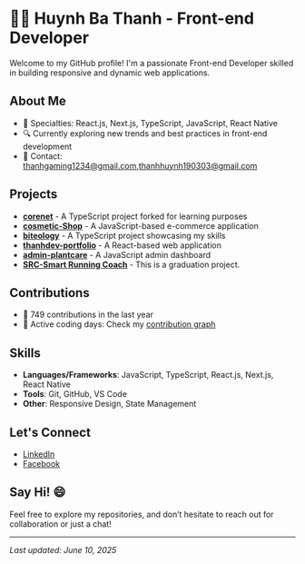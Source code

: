 # 👨‍💻 Huynh Ba Thanh - Front-end Developer

Welcome to my GitHub profile! I'm a passionate Front-end Developer skilled in building responsive and dynamic web applications.

## About Me
- 🌟 Specialties: React.js, Next.js, TypeScript, JavaScript, React Native
- 🔍 Currently exploring new trends and best practices in front-end development
- 📧 Contact: [thanhgaming1234@gmail.com](mailto:thanhgaming1234@gmail.com),[thanhhuynh190303@gmail.com](mailto:thanhhuynh190303@gmail.com)

## Projects
- **[corenet](https://github.com/thanhhuynh1903/corenet)** - A TypeScript project forked for learning purposes
- **[cosmetic-Shop](https://github.com/thanhhuynh1903/cosmetic-Shop)** - A JavaScript-based e-commerce application
- **[biteology](https://github.com/thanhhuynh1903/biteology)** - A TypeScript project showcasing my skills
- **[thanhdev-portfolio](https://github.com/thanhhuynh1903/thanhdev-portfolio)** - A React-based web application
- **[admin-plantcare](https://github.com/thanhhuynh1903/admin-plantcare)** - A JavaScript admin dashboard
- **[SRC-Smart Running Coach](https://github.com/thanhhuynh1903/srcoach)** - This is a graduation project.

## Contributions
- 🎯 749 contributions in the last year
- 📅 Active coding days: Check my [contribution graph](#)

## Skills
- **Languages/Frameworks**: JavaScript, TypeScript, React.js, Next.js, React Native
- **Tools**: Git, GitHub, VS Code
- **Other**: Responsive Design, State Management

## Let's Connect
- [LinkedIn](https://www.linkedin.com/in/thanh-hu%E1%BB%B3nh-329778367/)
- [Facebook](https://www.facebook.com/KaZuHT)

## Say Hi! 😄
Feel free to explore my repositories, and don’t hesitate to reach out for collaboration or just a chat!

---

*Last updated: June 10, 2025*
